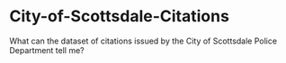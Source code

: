 # City-of-Scottsdale-Citations
What can the dataset of citations issued by the City of Scottsdale Police Department tell me?
